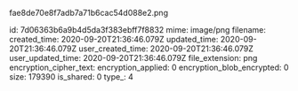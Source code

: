 fae8de70e8f7adb7a71b6cac54d088e2.png

id: 7d06363b6a9b4d5da3f383ebff7f8832
mime: image/png
filename: 
created_time: 2020-09-20T21:36:46.079Z
updated_time: 2020-09-20T21:36:46.079Z
user_created_time: 2020-09-20T21:36:46.079Z
user_updated_time: 2020-09-20T21:36:46.079Z
file_extension: png
encryption_cipher_text: 
encryption_applied: 0
encryption_blob_encrypted: 0
size: 179390
is_shared: 0
type_: 4